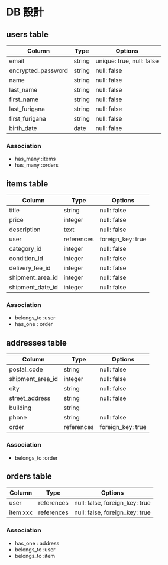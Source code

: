 # DB 設計

## users table

| Column             | Type                | Options                  |
|--------------------|---------------------|--------------------------|
| email              | string              | unique: true, null: false|
| encrypted_password | string              | null: false              |
| name               | string              | null: false              |
| last_name          | string              | null: false              |
| first_name         | string              | null: false              |
| last_furigana      | string              | null: false              |
| first_furigana     | string              | null: false              |
| birth_date         | date                | null: false              |

### Association

- has_many  :items
- has_many  :orders

## items table

| Column                         | Type       | Options              |
|--------------------------------|------------|----------------------|
| title                          | string     | null: false          |
| price                          | integer    | null: false          |
| description                    | text       | null: false          |
| user                           | references | foreign_key: true    |
| category_id                    | integer    | null: false          |
| condition_id                   | integer    | null: false          |
| delivery_fee_id                | integer    | null: false          |
| shipment_area_id               | integer    | null: false          |
| shipment_date_id               | integer    | null: false          |

### Association

- belongs_to :user
- has_one : order

## addresses table 

| Column          | Type           | Options              |
|-----------------|----------------|----------------------|
| postal_code     | string         | null: false          |
| shipment_area_id| integer        | null: false          |
| city            | string         | null: false          |
| street_address  | string         | null: false          |
| building        | string         |                      |
| phone           | string         | null: false          |
| order           | references     | foreign_key: true    | 


### Association

- belongs_to :order

## orders table

| Column               | Type       | Options                        |
|----------------------|------------|--------------------------------|
| user                 | references | null: false, foreign_key: true |
| item          xxx    | references | null: false, foreign_key: true |

### Association

- has_one : address
- belongs_to :user
- belongs_to :item